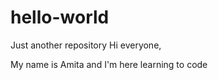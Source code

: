 # hello-world
Just another repository 
Hi everyone, 

My name is Amita and I'm here learning to code 
